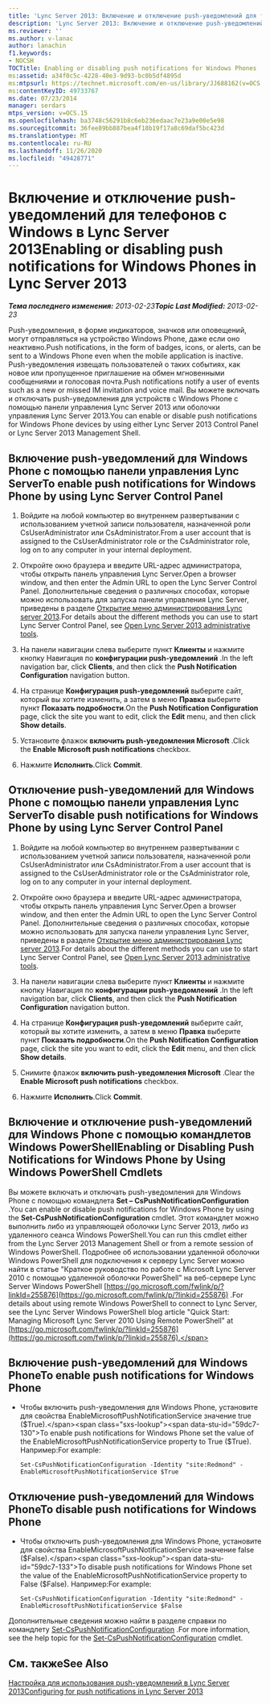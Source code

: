 ```yaml
---
title: 'Lync Server 2013: Включение и отключение push-уведомлений для телефонов с Windows'
description: 'Lync Server 2013: Включение и отключение push-уведомлений для телефонов с Windows.'
ms.reviewer: ''
ms.author: v-lanac
author: lanachin
f1.keywords:
- NOCSH
TOCTitle: Enabling or disabling push notifications for Windows Phones
ms:assetid: a34f0c5c-4228-40e3-9d93-bc0b5df4895d
ms:mtpsurl: https://technet.microsoft.com/en-us/library/JJ688162(v=OCS.15)
ms:contentKeyID: 49733767
ms.date: 07/23/2014
manager: serdars
mtps_version: v=OCS.15
ms.openlocfilehash: ba3748c56291b8c6eb236edaac7e23a9e00e5e98
ms.sourcegitcommit: 36fee89bb887bea4f18b19f17a8c69daf5bc423d
ms.translationtype: MT
ms.contentlocale: ru-RU
ms.lasthandoff: 11/26/2020
ms.locfileid: "49428771"
---
```

# <a name="enabling-or-disabling-push-notifications-for-windows-phones-in-lync-server-2013"></a><span data-ttu-id="59dc7-103">Включение и отключение push-уведомлений для телефонов с Windows в Lync Server 2013</span><span class="sxs-lookup"><span data-stu-id="59dc7-103">Enabling or disabling push notifications for Windows Phones in Lync Server 2013</span></span>

<div data-xmlns="http://www.w3.org/1999/xhtml">

<div class="topic" data-xmlns="http://www.w3.org/1999/xhtml" data-msxsl="urn:schemas-microsoft-com:xslt" data-cs="https://msdn.microsoft.com/">

<div data-asp="https://msdn2.microsoft.com/asp">



</div>

<div id="mainSection">

<div id="mainBody"><span data-ttu-id="59dc7-104">

<span> </span></span><span class="sxs-lookup"><span data-stu-id="59dc7-104">

<span> </span></span></span>

<span data-ttu-id="59dc7-105">_**Тема последнего изменения:** 2013-02-23_</span><span class="sxs-lookup"><span data-stu-id="59dc7-105">_**Topic Last Modified:** 2013-02-23_</span></span>

<span data-ttu-id="59dc7-106">Push-уведомления, в форме индикаторов, значков или оповещений, могут отправляться на устройство Windows Phone, даже если оно неактивно.</span><span class="sxs-lookup"><span data-stu-id="59dc7-106">Push notifications, in the form of badges, icons, or alerts, can be sent to a Windows Phone even when the mobile application is inactive.</span></span> <span data-ttu-id="59dc7-107">Push-уведомления извещать пользователей о таких событиях, как новое или пропущенное приглашение на обмен мгновенными сообщениями и голосовая почта.</span><span class="sxs-lookup"><span data-stu-id="59dc7-107">Push notifications notify a user of events such as a new or missed IM invitation and voice mail.</span></span> <span data-ttu-id="59dc7-108">Вы можете включать и отключать push-уведомления для устройств с Windows Phone с помощью панели управления Lync Server 2013 или оболочки управления Lync Server 2013.</span><span class="sxs-lookup"><span data-stu-id="59dc7-108">You can enable or disable push notifications for Windows Phone devices by using either Lync Server 2013 Control Panel or Lync Server 2013 Management Shell.</span></span>

<div>

## <a name="to-enable-push-notifications-for-windows-phone-by-using-lync-server-control-panel"></a><span data-ttu-id="59dc7-109">Включение push-уведомлений для Windows Phone с помощью панели управления Lync Server</span><span class="sxs-lookup"><span data-stu-id="59dc7-109">To enable push notifications for Windows Phone by using Lync Server Control Panel</span></span>

1.  <span data-ttu-id="59dc7-110">Войдите на любой компьютер во внутреннем развертывании с использованием учетной записи пользователя, назначенной роли CsUserAdministrator или CsAdministrator.</span><span class="sxs-lookup"><span data-stu-id="59dc7-110">From a user account that is assigned to the CsUserAdministrator role or the CsAdministrator role, log on to any computer in your internal deployment.</span></span>

2.  <span data-ttu-id="59dc7-111">Откройте окно браузера и введите URL-адрес администратора, чтобы открыть панель управления Lync Server.</span><span class="sxs-lookup"><span data-stu-id="59dc7-111">Open a browser window, and then enter the Admin URL to open the Lync Server Control Panel.</span></span> <span data-ttu-id="59dc7-112">Дополнительные сведения о различных способах, которые можно использовать для запуска панели управления Lync Server, приведены в разделе [Открытие меню администрирования Lync server 2013](lync-server-2013-open-lync-server-administrative-tools.md).</span><span class="sxs-lookup"><span data-stu-id="59dc7-112">For details about the different methods you can use to start Lync Server Control Panel, see [Open Lync Server 2013 administrative tools](lync-server-2013-open-lync-server-administrative-tools.md).</span></span>

3.  <span data-ttu-id="59dc7-113">На панели навигации слева выберите пункт **Клиенты** и нажмите кнопку Навигация по **конфигурации push-уведомлений** .</span><span class="sxs-lookup"><span data-stu-id="59dc7-113">In the left navigation bar, click **Clients**, and then click the **Push Notification Configuration** navigation button.</span></span>

4.  <span data-ttu-id="59dc7-114">На странице **Конфигурация push-уведомлений** выберите сайт, который вы хотите изменить, а затем в меню **Правка** выберите пункт **Показать подробности**.</span><span class="sxs-lookup"><span data-stu-id="59dc7-114">On the **Push Notification Configuration** page, click the site you want to edit, click the **Edit** menu, and then click **Show details**.</span></span>

5.  <span data-ttu-id="59dc7-115">Установите флажок **включить push-уведомления Microsoft** .</span><span class="sxs-lookup"><span data-stu-id="59dc7-115">Click the **Enable Microsoft push notifications** checkbox.</span></span>

6.  <span data-ttu-id="59dc7-116">Нажмите **Исполнить**.</span><span class="sxs-lookup"><span data-stu-id="59dc7-116">Click **Commit**.</span></span>

</div>

<div>

## <a name="to-disable-push-notifications-for-windows-phone-by-using-lync-server-control-panel"></a><span data-ttu-id="59dc7-117">Отключение push-уведомлений для Windows Phone с помощью панели управления Lync Server</span><span class="sxs-lookup"><span data-stu-id="59dc7-117">To disable push notifications for Windows Phone by using Lync Server Control Panel</span></span>

1.  <span data-ttu-id="59dc7-118">Войдите на любой компьютер во внутреннем развертывании с использованием учетной записи пользователя, назначенной роли CsUserAdministrator или CsAdministrator.</span><span class="sxs-lookup"><span data-stu-id="59dc7-118">From a user account that is assigned to the CsUserAdministrator role or the CsAdministrator role, log on to any computer in your internal deployment.</span></span>

2.  <span data-ttu-id="59dc7-119">Откройте окно браузера и введите URL-адрес администратора, чтобы открыть панель управления Lync Server.</span><span class="sxs-lookup"><span data-stu-id="59dc7-119">Open a browser window, and then enter the Admin URL to open the Lync Server Control Panel.</span></span> <span data-ttu-id="59dc7-120">Дополнительные сведения о различных способах, которые можно использовать для запуска панели управления Lync Server, приведены в разделе [Открытие меню администрирования Lync server 2013](lync-server-2013-open-lync-server-administrative-tools.md).</span><span class="sxs-lookup"><span data-stu-id="59dc7-120">For details about the different methods you can use to start Lync Server Control Panel, see [Open Lync Server 2013 administrative tools](lync-server-2013-open-lync-server-administrative-tools.md).</span></span>

3.  <span data-ttu-id="59dc7-121">На панели навигации слева выберите пункт **Клиенты** и нажмите кнопку Навигация по **конфигурации push-уведомлений** .</span><span class="sxs-lookup"><span data-stu-id="59dc7-121">In the left navigation bar, click **Clients**, and then click the **Push Notification Configuration** navigation button.</span></span>

4.  <span data-ttu-id="59dc7-122">На странице **Конфигурация push-уведомлений** выберите сайт, который вы хотите изменить, а затем в меню **Правка** выберите пункт **Показать подробности**.</span><span class="sxs-lookup"><span data-stu-id="59dc7-122">On the **Push Notification Configuration** page, click the site you want to edit, click the **Edit** menu, and then click **Show details**.</span></span>

5.  <span data-ttu-id="59dc7-123">Снимите флажок **включить push-уведомления Microsoft** .</span><span class="sxs-lookup"><span data-stu-id="59dc7-123">Clear the **Enable Microsoft push notifications** checkbox.</span></span>

6.  <span data-ttu-id="59dc7-124">Нажмите **Исполнить**.</span><span class="sxs-lookup"><span data-stu-id="59dc7-124">Click **Commit**.</span></span>

</div>

<div>

## <a name="enabling-or-disabling-push-notifications-for-windows-phone-by-using-windows-powershell-cmdlets"></a><span data-ttu-id="59dc7-125">Включение и отключение push-уведомлений для Windows Phone с помощью командлетов Windows PowerShell</span><span class="sxs-lookup"><span data-stu-id="59dc7-125">Enabling or Disabling Push Notifications for Windows Phone by Using Windows PowerShell Cmdlets</span></span>

<span data-ttu-id="59dc7-126">Вы можете включать и отключать push-уведомления для Windows Phone с помощью командлета **Set – CsPushNotificationConfiguration** .</span><span class="sxs-lookup"><span data-stu-id="59dc7-126">You can enable or disable push notifications for Windows Phone by using the **Set-CsPushNotificationConfiguration** cmdlet.</span></span> <span data-ttu-id="59dc7-127">Этот командлет можно выполнить либо из управляющей оболочки Lync Server 2013, либо из удаленного сеанса Windows PowerShell.</span><span class="sxs-lookup"><span data-stu-id="59dc7-127">You can run this cmdlet either from the Lync Server 2013 Management Shell or from a remote session of Windows PowerShell.</span></span> <span data-ttu-id="59dc7-128">Подробнее об использовании удаленной оболочки Windows PowerShell для подключения к серверу Lync Server можно найти в статье "Краткое руководство по работе с Microsoft Lync Server 2010 с помощью удаленной оболочки PowerShell" на веб-сервере Lync Server Windows PowerShell [https://go.microsoft.com/fwlink/p/?linkId=255876](https://go.microsoft.com/fwlink/p/?linkid=255876) .</span><span class="sxs-lookup"><span data-stu-id="59dc7-128">For details about using remote Windows PowerShell to connect to Lync Server, see the Lync Server Windows PowerShell blog article "Quick Start: Managing Microsoft Lync Server 2010 Using Remote PowerShell" at [https://go.microsoft.com/fwlink/p/?linkId=255876](https://go.microsoft.com/fwlink/p/?linkid=255876).</span></span>

<div>

## <a name="to-enable-push-notifications-for-windows-phone"></a><span data-ttu-id="59dc7-129">Включение push-уведомлений для Windows Phone</span><span class="sxs-lookup"><span data-stu-id="59dc7-129">To enable push notifications for Windows Phone</span></span>

  - <span data-ttu-id="59dc7-130">Чтобы включить push-уведомления для Windows Phone, установите для свойства EnableMicrosoftPushNotificationService значение true ($True).</span><span class="sxs-lookup"><span data-stu-id="59dc7-130">To enable push notifications for Windows Phone set the value of the EnableMicrosoftPushNotificationService property to True ($True).</span></span> <span data-ttu-id="59dc7-131">Например:</span><span class="sxs-lookup"><span data-stu-id="59dc7-131">For example:</span></span>
    
        Set-CsPushNotificationConfiguration -Identity "site:Redmond" -EnableMicrosoftPushNotificationService $True

</div>

<div>

## <a name="to-disable-push-notifications-for-windows-phone"></a><span data-ttu-id="59dc7-132">Отключение push-уведомлений для Windows Phone</span><span class="sxs-lookup"><span data-stu-id="59dc7-132">To disable push notifications for Windows Phone</span></span>

  - <span data-ttu-id="59dc7-133">Чтобы отключить push-уведомления для Windows Phone, установите для свойства EnableMicrosoftPushNotificationService значение false ($False).</span><span class="sxs-lookup"><span data-stu-id="59dc7-133">To disable push notifications for Windows Phone set the value of the EnableMicrosoftPushNotificationService property to False ($False).</span></span> <span data-ttu-id="59dc7-134">Например:</span><span class="sxs-lookup"><span data-stu-id="59dc7-134">For example:</span></span>
    
        Set-CsPushNotificationConfiguration -Identity "site:Redmond" -EnableMicrosoftPushNotificationService $False

</div>

<span data-ttu-id="59dc7-135">Дополнительные сведения можно найти в разделе справки по командлету [Set-CsPushNotificationConfiguration](https://docs.microsoft.com/powershell/module/skype/Set-CsPushNotificationConfiguration) .</span><span class="sxs-lookup"><span data-stu-id="59dc7-135">For more information, see the help topic for the [Set-CsPushNotificationConfiguration](https://docs.microsoft.com/powershell/module/skype/Set-CsPushNotificationConfiguration) cmdlet.</span></span>

</div>

<div>

## <a name="see-also"></a><span data-ttu-id="59dc7-136">См. также</span><span class="sxs-lookup"><span data-stu-id="59dc7-136">See Also</span></span>


[<span data-ttu-id="59dc7-137">Настройка для использования push-уведомлений в Lync Server 2013</span><span class="sxs-lookup"><span data-stu-id="59dc7-137">Configuring for push notifications in Lync Server 2013</span></span>](lync-server-2013-configuring-for-push-notifications.md)  
  

<span data-ttu-id="59dc7-138"></div>

</div>

<span> </span>

</div>

</div>

</span><span class="sxs-lookup"><span data-stu-id="59dc7-138"></div>

</div>

<span> </span>

</div>

</div>

</span></span></div>


